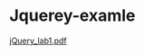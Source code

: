 # Jquerey-examle

[jQuery_lab1.pdf](https://github.com/rehab732/Jquerey-examle/files/10328072/jQuery_lab1.pdf)

